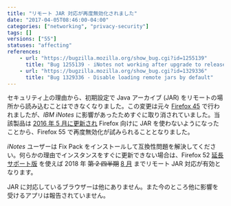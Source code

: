 ```yaml
---
title: "リモート JAR 対応が再度無効化されました"
date: "2017-04-05T08:46:00-04:00"
categories: ["networking", "privacy-security"]
tags: []
versions: ["55"]
statuses: "affecting"
references:
    - url: "https://bugzilla.mozilla.org/show_bug.cgi?id=1255139"
      title: "Bug 1255139 - iNotes not working after upgrade to release 45.0"
    - url: "https://bugzilla.mozilla.org/show_bug.cgi?id=1329336"
      title: "Bug 1329336 - Disable loading remote jars by default"
---
```

セキュリティ上の理由から、初期設定で Java アーカイブ (JAR) をリモートの場所から読み込むことはできなくなりました。この変更は元々 [Firefox 45](https://www.fxsitecompat.com/ja/docs/2015/jar-protocol-support-has-been-disabled-by-default/) で行われましたが、*IBM iNotes* に影響があったためすぐに取り消されていました。当該製品は [2016 年 5 月に更新され](https://www-10.lotus.com/ldd/fixlist.nsf/8d1c0550e6242b69852570c900549a74/e413ea1ca447b3bf85257f77006b7f60) Firefox 向けに JAR を使わないようになったことから、Firefox 55 で再度無効化が試みられることとなりました。

*iNotes* ユーザーは Fix Pack をインストールして互換性問題を解決してください。何らかの理由でインスタンスをすぐに更新できない場合は、Firefox 52 [延長サポート版](https://www.mozilla.org/ja/firefox/organizations/) を使えば 2018 年 <del>第 2 四半期</del> <ins>8 月</ins> までリモート JAR 対応が有効となります。

JAR に対応しているブラウザーは他にありません。また今のところ他に影響を受けるアプリは報告されていません。

